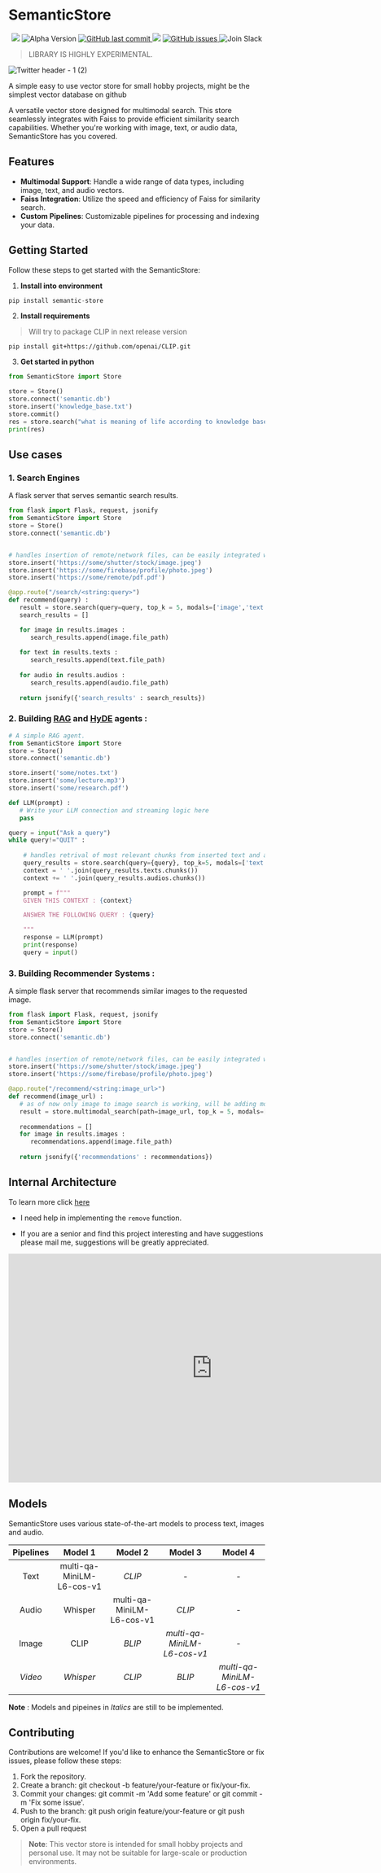 # SemanticStore

<p align="center">
   <img src="https://img.shields.io/badge/license-MIT-blue.svg" /> 
   <img src="https://img.shields.io/badge/version-alpha-red" alt="Alpha Version">
    <a href="https://github.com/pragneshbarik/semantic-store/txtai">
        <img src="https://img.shields.io/github/last-commit/pragneshbarik/semantic-store.svg?style=flat&color=blue" alt="GitHub last commit"/>
    </a>
   <img src="https://img.shields.io/github/contributors/pragneshbarik/semantic-store" />
    <a href="https://github.com/pragneshbarik/semantic-store/txtai/issues">
        <img src="https://img.shields.io/github/issues/pragneshbarik/semantic-store.svg?style=flat&color=success" alt="GitHub issues"/>
    </a>
        <img src="https://img.shields.io/badge/discord-join-blue?style=flat&logo=discord&logocolor=white" alt="Join Slack"/>

    
   
</p>

> LIBRARY IS HIGHLY EXPERIMENTAL.

![Twitter header - 1 (2)](https://github.com/pragneshbarik/semantic-store/assets/65221256/3c47be22-28e0-4ece-80de-e8a7bfa111bf)



A simple easy to use vector store for small hobby projects, might be the simplest vector database on github

A  versatile vector store designed for multimodal search. This store seamlessly integrates with Faiss to provide efficient similarity search capabilities. Whether you're working with image, text, or audio data, SemanticStore has you covered.




## Features

- **Multimodal Support**: Handle a wide range of data types, including image, text, and audio vectors.
- **Faiss Integration**: Utilize the speed and efficiency of Faiss for similarity search.
- **Custom Pipelines**: Customizable pipelines for processing and indexing your data.


## Getting Started

Follow these steps to get started with the SemanticStore:

1. **Install into environment**

```python
pip install semantic-store
```
2. **Install requirements**
> Will try to package CLIP in next release version
```shell
pip install git+https://github.com/openai/CLIP.git
```
3. **Get started in python**

```python
from SemanticStore import Store

store = Store()
store.connect('semantic.db')
store.insert('knowledge_base.txt')
store.commit()
res = store.search("what is meaning of life according to knowledge base ?", top_k = 5, modals=['text', 'image'])
print(res)
```

   ## Use cases
### 1. Search Engines
      

A flask server that serves semantic search results. 
```python
from flask import Flask, request, jsonify
from SemanticStore import Store
store = Store()
store.connect('semantic.db')


# handles insertion of remote/network files, can be easily integrated with services like firebase, supabase.
store.insert('https://some/shutter/stock/image.jpeg')
store.insert('https://some/firebase/profile/photo.jpeg')
store.insert('https://some/remote/pdf.pdf')

@app.route("/search/<string:query>")
def recommend(query) :
   result = store.search(query=query, top_k = 5, modals=['image','text', 'audio'])
   search_results = []

   for image in results.images :
      search_results.append(image.file_path)
   
   for text in results.texts :
      search_results.append(text.file_path)
   
   for audio in results.audios :
      search_results.append(audio.file_path)
   
   return jsonify({'search_results' : search_results}) 

   ```
### 2. Building [RAG](https://research.ibm.com/blog/retrieval-augmented-generation-RAG) and [HyDE](https://wfhbrian.com/revolutionizing-search-how-hypothetical-document-embeddings-hyde-can-save-time-and-increase-productivity/) agents :
   
```python
# A simple RAG agent.
from SemanticStore import Store
store = Store()
store.connect('semantic.db')

store.insert('some/notes.txt')
store.insert('some/lecture.mp3')
store.insert('some/research.pdf')

def LLM(prompt) :
   # Write your LLM connection and streaming logic here
   pass

query = input("Ask a query")
while query!="QUIT" :
    
    # handles retrival of most relevant chunks from inserted text and audio files
    query_results = store.search(query={query}, top_k=5, modals=['text', 'audio'])
    context = ' '.join(query_results.texts.chunks()) 
    context += ' '.join(query_results.audios.chunks()) 

    prompt = f"""
    GIVEN THIS CONTEXT : {context}

    ANSWER THE FOLLOWING QUERY : {query}

    """
    response = LLM(prompt)
    print(response)
    query = input()
   ```
### 3. Building Recommender Systems :

   A simple flask server that recommends similar images to the requested image.

```python
from flask import Flask, request, jsonify
from SemanticStore import Store
store = Store()
store.connect('semantic.db')


# handles insertion of remote/network files, can be easily integrated with services like firebase, supabase.
store.insert('https://some/shutter/stock/image.jpeg')
store.insert('https://some/firebase/profile/photo.jpeg')

@app.route("/recommend/<string:image_url>")
def recommend(image_url) :
   # as of now only image to image search is working, will be adding more modalities. Try contributing
   result = store.multimodal_search(path=image_url, top_k = 5, modals=['image'])
   
   recommendations = []
   for image in results.images :
      recommendations.append(image.file_path)
   
   return jsonify({'recommendations' : recommendations})   
   ```

## Internal Architecture
To learn more click [here](https://whimsical.com/semantic-search-design-UzzALRbCvcUKqyPuGpAgeY@7YNFXnKbYjLguFP27KEEU)


* I need help in implementing the `remove` function. 

* If you are a senior and find this project interesting and have suggestions please mail me, suggestions will be greatly appreciated.

<iframe style="border:none" width="800" height="450" src="https://whimsical.com/embed/UzzALRbCvcUKqyPuGpAgeY@7YNFXnKbYjLguFP2FRour"></iframe>

## Models
SemanticStore uses various state-of-the-art models to process text, images and audio.

| **Pipelines** |        **Model 1**        |        **Model 2**        |         **Model 3**         |         **Model 4**         |
|:-------------:|:-------------------------:|:-------------------------:|:---------------------------:|:---------------------------:|
| Text          | multi-qa-MiniLM-L6-cos-v1 |           _CLIP_          |              -              |              -              |
| Audio         |          Whisper          | multi-qa-MiniLM-L6-cos-v1 |            _CLIP_           |              -              |
| Image         |            CLIP           |           _BLIP_          | _multi-qa-MiniLM-L6-cos-v1_ |              -              |
| _Video_       |         _Whisper_         |           _CLIP_          |            _BLIP_           | _multi-qa-MiniLM-L6-cos-v1_ |

**Note** : Models and pipeines in _Italics_ are still to be implemented.



## Contributing
Contributions are welcome! If you'd like to enhance the SemanticStore or fix issues, please follow these steps:

1. Fork the repository.
2. Create a branch: git checkout -b feature/your-feature or fix/your-fix.
3. Commit your changes: git commit -m 'Add some feature' or git commit -m 'Fix some issue'.
4. Push to the branch: git push origin feature/your-feature or git push origin fix/your-fix.
5. Open a pull request


> **Note**: This vector store is intended for small hobby projects and personal use. It may not be suitable for large-scale or production environments.


